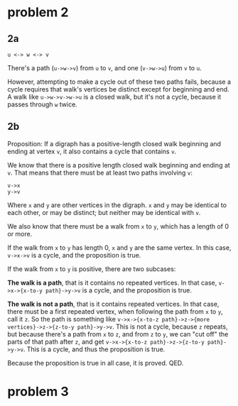 # problem 2

## 2a

    u <-> w <-> v

There's a path (`u->w->v`) from `u` to `v`, and one (`v->w->u`) from `v` to `u`.

However, attempting to make a cycle out of these two paths fails, because a cycle requires that walk's vertices be distinct except for beginning and end. A walk like `u->w->v->w->u` is a closed walk, but it's not a cycle, because it passes through `w` twice.

## 2b

Proposition: If a digraph has a positive-length closed walk beginning and ending at vertex `v`, it also contains a cycle that contains `v`.

We know that there is a positive length closed walk beginning and ending at `v`. That means that there must be at least two paths involving `v`:

    v->x
    y->v

Where `x` and `y` are other vertices in the digraph. `x` and `y` may be identical to each other, or may be distinct; but neither may be identical with `v`.

We also know that there must be a walk from `x` to `y`, which has a length of 0 or more.

If the walk from `x` to `y` has length 0, `x` and `y` are the same vertex. In this case, `v->x->v` is a cycle, and the proposition is true.

If the walk from `x` to `y` is positive, there are two subcases:

**The walk is a path**, that is it contains no repeated vertices. In that case, `v->x->{x-to-y path}->y->v` is a cycle, and the proposition is true.

**The walk is not a path**, that is it contains repeated vertices. In that case, there must be a first repeated vertex, when following the path from `x` to `y`, call it `z`. So the path is something like `v->x->{x-to-z path}->z->{more vertices}->z->{z-to-y path}->y->v`. This is not a cycle, because `z` repeats, but because there's a path from `x` to `z`, and from `z` to `y`, we can "cut off" the parts of that path after `z`, and get `v->x->{x-to-z path}->z->{z-to-y path}->y->v`. This is a cycle, and thus the proposition is true.

Because the proposition is true in all case, it is proved. QED.

# problem 3

